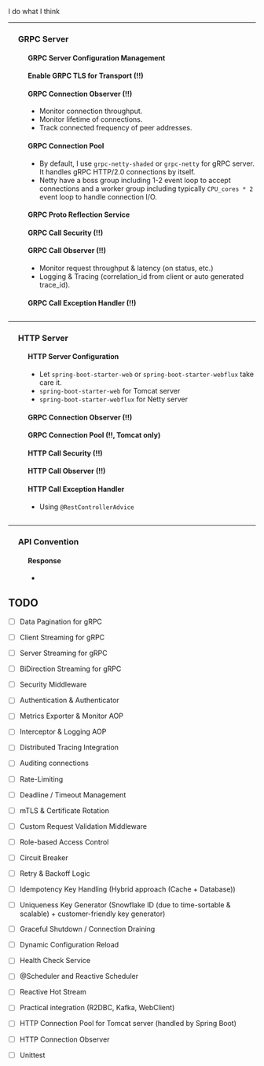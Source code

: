 <style>
  h2, h2 + * { margin-left: 0; }
  h3, h3 + * { margin-left: 20px; }
  h4, h4 + * { margin-left: 40px; }
</style>

I do what I think

---

### GRPC Server

#### GRPC Server Configuration Management

#### Enable GRPC TLS for Transport (!!)

#### GRPC Connection Observer (!!)

- Monitor connection throughput.
- Monitor lifetime of connections.
- Track connected frequency of peer addresses.

#### GRPC Connection Pool

- By default, I use `grpc-netty-shaded` or `grpc-netty` for gRPC server. It handles gRPC HTTP/2.0 connections by itself.
- Netty have a boss group including 1-2 event loop to accept connections and a worker group including
  typically `CPU_cores * 2` event loop to handle connection I/O.

#### GRPC Proto Reflection Service

#### GRPC Call Security (!!)

#### GRPC Call Observer (!!)

- Monitor request throughput & latency (on status, etc.)
- Logging & Tracing (correlation_id from client or auto generated trace_id).

#### GRPC Call Exception Handler (!!)

##     

---

### HTTP Server

#### HTTP Server Configuration

- Let `spring-boot-starter-web` or `spring-boot-starter-webflux` take care it.
- `spring-boot-starter-web` for Tomcat server
- `spring-boot-starter-webflux` for Netty server

#### GRPC Connection Observer (!!)

#### GRPC Connection Pool (!!, Tomcat only)

#### HTTP Call Security (!!)

#### HTTP Call Observer (!!)

#### HTTP Call Exception Handler

- Using `@RestControllerAdvice`

##     

---

### API Convention

#### Response
- 

## TODO

- [ ] Data Pagination for gRPC
- [ ] Client Streaming for gRPC
- [ ] Server Streaming for gRPC
- [ ] BiDirection Streaming for gRPC
- [ ] Security Middleware
- [ ] Authentication & Authenticator
- [ ] Metrics Exporter & Monitor AOP
- [ ] Interceptor & Logging AOP
- [ ] Distributed Tracing Integration
- [ ] Auditing connections
- [ ] Rate-Limiting
- [ ] Deadline / Timeout Management
- [ ] mTLS & Certificate Rotation
- [ ] Custom Request Validation Middleware
- [ ] Role-based Access Control
- [ ] Circuit Breaker
- [ ] Retry & Backoff Logic
- [ ] Idempotency Key Handling (Hybrid approach (Cache + Database))
- [ ] Uniqueness Key Generator (Snowflake ID (due to time-sortable & scalable) + customer-friendly key generator)
- [ ] Graceful Shutdown / Connection Draining
- [ ] Dynamic Configuration Reload
- [ ] Health Check Service
- [ ] @Scheduler and Reactive Scheduler
- [ ] Reactive Hot Stream
- [ ] Practical integration (R2DBC, Kafka, WebClient)
- [ ] HTTP Connection Pool for Tomcat server (handled by Spring Boot)
- [ ] HTTP Connection Observer

- [ ] Unittest